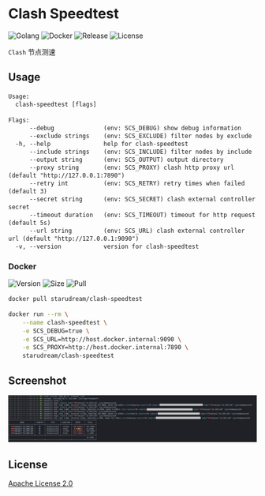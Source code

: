 # Clash Speedtest

![Golang](https://img.shields.io/github/workflow/status/starudream/clash-speedtest/Golang/master?label=Golang&style=for-the-badge)
![Docker](https://img.shields.io/github/workflow/status/starudream/clash-speedtest/Docker/master?label=Docker&style=for-the-badge)
![Release](https://img.shields.io/github/v/release/starudream/clash-speedtest?include_prereleases&style=for-the-badge)
![License](https://img.shields.io/badge/License-Apache%20License%202.0-blue?style=for-the-badge)

`Clash` 节点测速

## Usage

```
Usage:
  clash-speedtest [flags]

Flags:
      --debug              (env: SCS_DEBUG) show debug information
      --exclude strings    (env: SCS_EXCLUDE) filter nodes by exclude
  -h, --help               help for clash-speedtest
      --include strings    (env: SCS_INCLUDE) filter nodes by include
      --output string      (env: SCS_OUTPUT) output directory
      --proxy string       (env: SCS_PROXY) clash http proxy url (default "http://127.0.0.1:7890")
      --retry int          (env: SCS_RETRY) retry times when failed (default 3)
      --secret string      (env: SCS_SECRET) clash external controller secret
      --timeout duration   (env: SCS_TIMEOUT) timeout for http request (default 5s)
      --url string         (env: SCS_URL) clash external controller url (default "http://127.0.0.1:9090")
  -v, --version            version for clash-speedtest
```

### Docker

![Version](https://img.shields.io/docker/v/starudream/clash-speedtest?style=for-the-badge)
![Size](https://img.shields.io/docker/image-size/starudream/clash-speedtest/latest?style=for-the-badge)
![Pull](https://img.shields.io/docker/pulls/starudream/clash-speedtest?style=for-the-badge)

```bash
docker pull starudream/clash-speedtest
```

```bash
docker run --rm \
    --name clash-speedtest \
    -e SCS_DEBUG=true \
    -e SCS_URL=http://host.docker.internal:9090 \
    -e SCS_PROXY=http://host.docker.internal:7890 \
    starudream/clash-speedtest
```

## Screenshot

![screenshot](./docs/screenshot.png)

## License

[Apache License 2.0](./LICENSE)
